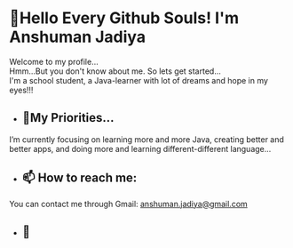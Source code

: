 # 👋Hello Every Github Souls! I'm Anshuman Jadiya
Welcome to my profile...                                                                                                                                                                   
Hmm...But you don't know about me. So lets get started...                                                                                                                                     
I'm a school student, a Java-learner with lot of dreams and hope in my eyes!!!                                                                                                                                                                                                                                                                                                                                                                                                                                                                                                   
<!--
**anshumanjadiya1102/anshumanjadiya1102** is a ✨ _special_ ✨ repository because its `README.md` (this file) appears on your GitHub profile.

Here are some ideas to get you started:-->

- ## 🔭My Priorities...
 I’m currently focusing on learning more and more Java, creating better and better apps, and doing more and learning different-different language...
- ## 📫 How to reach me:
You can contact me through Gmail: anshuman.jadiya@gmail.com 
- ## 🌱 


